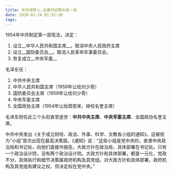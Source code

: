 ```yaml
---
title: 中共领导人-主席书记等头衔一览
date: 2020-03-24 01:52:10
tags:
---
```


1954年中共制定第一部宪法，决定：
1. 设立__中华人民共和国主席__，取消中央人民政府主席
1. 设立__国防委员会__，取消人民革命军事委员会。
1. 恢复成立__中央军委__

毛泽东任：
1. 中共中央主席
1. 中华人民共和国主席（1959年让给刘少奇）
1. 国防委员会主席（1959年让给刘少奇）
1. 中央军委主席
1. 全国政协主席（1954年让给周恩来，继任名誉主席）

毛泽东担任此三个头衔直至逝世：__中共中央主席__、__中央军委主席__、全国政协名誉主席。




中共中央发出《关于成立财经、政法、外事、科学、文教各小组的通知》。这被视为“小组”首次出现在最高决策层。《通知》说：“这些小组是党中央的，直隶中央政治局和书记处，向他们直接作报告。大政方针在政治局，具体部署在书记处。只有一个政治设计院，没有两个政治设计院。大政方针和具体部署，都是一元化，党政不分，具体执行和细节决策属政府机构及其党组。对大政方针和具体部署，政府机构及其党组有建议之权，但决定权在党中央。”